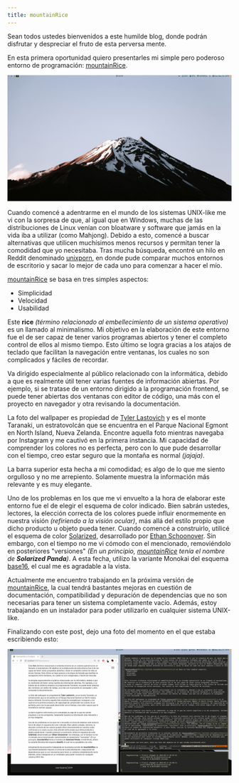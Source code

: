```yaml
---
title: mountainRice
---
```

Sean todos ustedes bienvenidos a este humilde blog, donde podrán disfrutar y despreciar el fruto de esta 
perversa mente.

En esta primera oportunidad quiero presentarles mi simple pero poderoso entorno de programación: [mountainRice](https://github.com/pebeto/mountainrice).

![Mountain Rice](img/2019-05-27/mountainRiceD.png)

Cuando comencé a adentrarme en el mundo de los sistemas UNIX-like me vi con la sorpresa de que, al igual que en 
Windows, muchas de las distribuciones de Linux venían con bloatware y software que jamás en la vida iba a 
utilizar (como Mahjong). Debido a esto, comencé a buscar alternativas que utilicen muchísimos menos recursos y 
permitan tener la comodidad que yo necesitaba. Tras mucha búsqueda, encontré un hilo en Reddit denominado [unixporn](https://www.reddit.com/r/unixporn/),
en donde pude comparar muchos entornos de escritorio y sacar lo mejor de cada uno para comenzar a hacer el mío.

[mountainRice](https://github.com/pebeto/mountainrice) se basa en tres simples aspectos:
- Simplicidad
- Velocidad
- Usabilidad


Este **rice** *(término relacionado al embellecimiento de un sistema operativo)* es un llamado al minimalismo.
Mi objetivo en la elaboración de este entorno fue el de ser capaz de tener varios programas abiertos
y tener el completo control de ellos al mismo tiempo. Esto último se logra gracias a los atajos de teclado que
facilitan la navegación entre ventanas, los cuales no son complicados y fáciles de recordar.

Va dirigido especialmente al público relacionado con la informática, debido a que es realmente útil tener 
varias fuentes de información abiertas. Por ejemplo, si se tratase de un entorno dirigido a la programación
frontend, se puede tener abiertas dos ventanas con editor de código, una más con el proyecto en navegador 
y otra revisando la documentación.

La foto del wallpaper es propiedad de [Tyler Lastovich](https://www.instagram.com/tylerlastovich/) y es el 
monte Taranaki, un estratovolcán que se encuentra en el Parque Nacional Egmont en North Island, Nueva Zelanda.
Encontre aquella foto mientras navegaba por Instagram y me cautivó en la primera instancia. Mi capacidad de comprender
los colores no es perfecta, pero con lo que pude desarrollar con el tiempo, creo estar seguro que la montaña
es normal *(jajaja)*.

La barra superior esta hecha a mi comodidad; es algo de lo que me siento orgulloso y no me arrepiento. Solamente
muestra la información más relevante y es muy elegante.

Uno de los problemas en los que me vi envuelto a la hora de elaborar este entorno fue el de elegir el esquema
de color indicado. Bien sabrán ustedes, lectores, la elección correcta de los colores puede influir enormemente
en nuestra visión *(refiriendo a la visión ocular)*, más allá del estilo propio que dicho producto u objeto pueda
tener. Cuando comencé a construirlo, utilicé el esquema de color [Solarized](https://ethanschoonover.com/solarized/),
desarrollado por [Ethan Schoonover](https://ethanschoonover.com/). Sin embargo, con el tiempo no me vi cómodo
con el mencionado, removiéndolo en posteriores "versiones" *(En un principio, [mountainRice](https://github.com/pebeto/mountainrice)
tenía el nombre de **Solarized Panda**)*. A esta fecha, utilizo la variante Monokai del esquema [base16](https://github.com/chriskempson/base16),
el cual me es agradable a la vista.

Actualmente me encuentro trabajando en la próxima versión de [mountainRice](https://github.com/pebeto/mountainrice),
la cual tendrá bastantes mejoras en cuestión de documentación, compatibilidad y depuración de dependencias que 
no son necesarias para tener un sistema completamente vacío. Además, estoy trabajando en un instalador para 
poder utilizarlo en cualquier sistema UNIX-like.

Finalizando con este post, dejo una foto del momento en el que estaba escribiendo esto:

![Mountain Rice](img/2019-05-27/mountainRiceNow.png)

